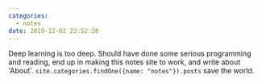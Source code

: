 ```yaml
---
categories:
  - notes
date: 2019-12-02 22:52:28
---
```


Deep learning is too deep. Should have done some serious programming and reading, end up in making this notes site to work, and write about 'About'. `site.categories.findOne({name: "notes"}).posts` save the world.